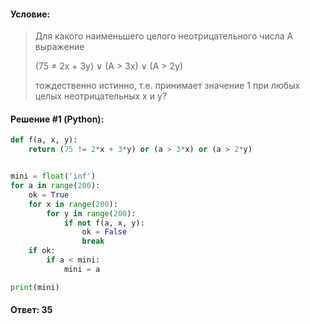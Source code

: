 #### Условие:

> Для какого наименьшего целого неотрицательного числа А выражение
> 
> (75 ≠ 2x + 3y) ∨ (A > 3x) ∨ (A > 2y)
> 
> тождественно истинно, т.е. принимает значение 1 при любых целых неотрицательных x и y?

#### Решение #1 (Python):
```python
def f(a, x, y):
    return (75 != 2*x + 3*y) or (a > 3*x) or (a > 2*y)


mini = float('inf')
for a in range(200):
    ok = True
    for x in range(200):
        for y in range(200):
            if not f(a, x, y):
                ok = False
                break
    if ok:
        if a < mini:
            mini = a

print(mini)
```

#### Ответ: 35

